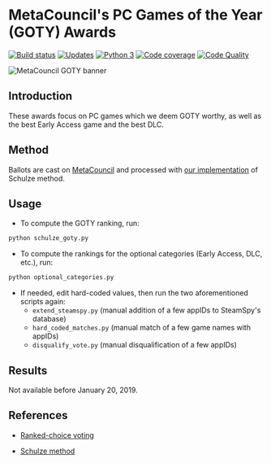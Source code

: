 # MetaCouncil's PC Games of the Year (GOTY) Awards

 [![Build status][build image]][build] [![Updates][dependency image]][pyup] [![Python 3][python3 image]][pyup] [![Code coverage][codecov image]][codecov] [![Code Quality][codacy image]][codacy]

![MetaCouncil GOTY banner](https://raw.githubusercontent.com/wiki/woctezuma/metacouncil-goty/metacouncil-goty-banner.png)

## Introduction

These awards focus on PC games which we deem GOTY worthy, as well as the best Early Access game and the best DLC.

## Method

Ballots are cast on [MetaCouncil](https://metacouncil.com/threads/metacouncils-pc-games-of-the-year-awards-2018.473/) and processed with [our implementation](https://github.com/woctezuma/steam-era-goty) of Schulze method.

## Usage ##

- To compute the GOTY ranking, run:

```bash
python schulze_goty.py
```

- To compute the rankings for the optional categories (Early Access, DLC, etc.), run:

```bash
python optional_categories.py
```

- If needed, edit hard-coded values, then run the two aforementioned scripts again:
  - `extend_steamspy.py` (manual addition of a few appIDs to SteamSpy's database)
  - `hard_coded_matches.py` (manual match of a few game names with appIDs)
  - `disqualify_vote.py` (manual disqualification of a few appIDs)

## Results

Not available before January 20, 2019.

## References

- [Ranked-choice voting](https://en.wikipedia.org/wiki/Ranked_voting)
- [Schulze method](https://en.wikipedia.org/wiki/Schulze_method)

  [build]: https://travis-ci.org/woctezuma/metacouncil-goty
  [build image]: https://travis-ci.org/woctezuma/metacouncil-goty.svg?branch=master

  [pyup]: https://pyup.io/repos/github/woctezuma/metacouncil-goty/
  [dependency image]: https://pyup.io/repos/github/woctezuma/metacouncil-goty/shield.svg
  [python3 image]: https://pyup.io/repos/github/woctezuma/metacouncil-goty/python-3-shield.svg

  [codecov]: https://codecov.io/gh/woctezuma/metacouncil-goty
  [codecov image]: https://codecov.io/gh/woctezuma/metacouncil-goty/branch/master/graph/badge.svg

  [codacy]: https://www.codacy.com/app/woctezuma/metacouncil-goty
  [codacy image]: https://api.codacy.com/project/badge/Grade/d072d73231a24a5b91bc72c59737ca7d 
